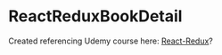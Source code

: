 # ReactReduxBookDetail

Created referencing Udemy course here: [React-Redux](https://www.udemy.com/react-redux/)?

